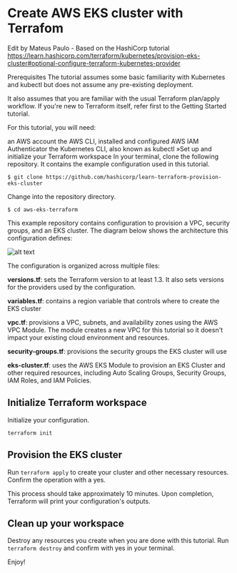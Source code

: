 # Create AWS EKS cluster with Terrafom
Edit by Mateus Paulo - Based on the HashiCorp tutorial
https://learn.hashicorp.com/terraform/kubernetes/provision-eks-cluster#optional-configure-terraform-kubernetes-provider


Prerequisites
The tutorial assumes some basic familiarity with Kubernetes and kubectl but does not assume any pre-existing deployment.

It also assumes that you are familiar with the usual Terraform plan/apply workflow. If you're new to Terraform itself, refer first to the Getting Started tutorial.

For this tutorial, you will need:

an AWS account
the AWS CLI, installed and configured
AWS IAM Authenticator
the Kubernetes CLI, also known as kubectl
»Set up and initialize your Terraform workspace
In your terminal, clone the following repository. It contains the example configuration used in this tutorial.

```
$ git clone https://github.com/hashicorp/learn-terraform-provision-eks-cluster
```

Change into the repository directory.

```
$ cd aws-eks-terraform
```

This example repository contains configuration to provision a VPC, security groups, and an EKS cluster. The diagram below shows the architecture this configuration defines:

![alt text](https://mktg-content-api-hashicorp.vercel.app/api/assets?product=tutorials&version=main&asset=public%2Fimg%2Fterraform%2Feks%2Foverview.png)

The configuration is organized across multiple files:

__versions.tf__: sets the Terraform version to at least 1.3. It also sets versions for the providers used by the configuration.

__variables.tf__: contains a region variable that controls where to create the EKS cluster

__vpc.tf__: provisions a VPC, subnets, and availability zones using the AWS VPC Module. The module creates a new VPC for this tutorial so it doesn't impact your existing cloud environment and resources.

__security-groups.tf__: provisions the security groups the EKS cluster will use

__eks-cluster.tf__: uses the AWS EKS Module to provision an EKS Cluster and other required resources, including Auto Scaling Groups, Security Groups, IAM Roles, and IAM Policies.

## Initialize Terraform workspace

Initialize your configuration.

```
terraform init
```

## Provision the EKS cluster
Run ```terraform apply``` to create your cluster and other necessary resources. Confirm the operation with a yes.

This process should take approximately 10 minutes. Upon completion, Terraform will print your configuration's outputs.


## Clean up your workspace
Destroy any resources you create when you are done with this tutorial. Run ```terraform destroy``` and confirm with yes in your terminal.

Enjoy!
